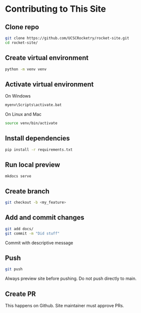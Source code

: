 # Contributing to This Site

## Clone repo

```bash
git clone https://github.com/UCSCRocketry/rocket-site.git
cd rocket-site/
```

## Create virtual environment

```bash
python -m venv venv
```

## Activate virtual environment

On Windows

```ps
myenv\Scripts\activate.bat
```

On Linux and Mac

```bash
source venv/bin/activate
```

## Install dependencies

```bash
pip install -r requirements.txt
```

## Run local preview

```bash
mkdocs serve
```

## Create branch

```bash
git checkout -b <my_feature>
```

## Add and commit changes

```bash
git add docs/
git commit -m "Did stuff"
```

Commit with descriptive message

## Push

```bash
git push
```

Always preview site before pushing. Do not push directly to main.

## Create PR

This happens on Github. Site maintainer must approve PRs.

